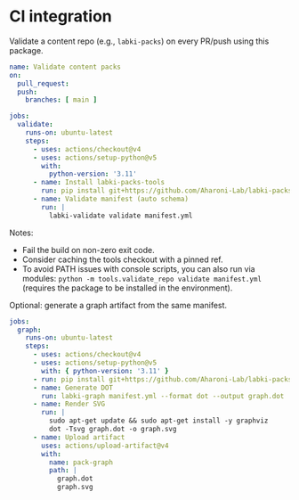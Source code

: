 # CI integration

Validate a content repo (e.g., `labki-packs`) on every PR/push using this package.

```yaml
name: Validate content packs
on:
  pull_request:
  push:
    branches: [ main ]

jobs:
  validate:
    runs-on: ubuntu-latest
    steps:
      - uses: actions/checkout@v4
      - uses: actions/setup-python@v5
        with:
          python-version: '3.11'
      - name: Install labki-packs-tools
        run: pip install git+https://github.com/Aharoni-Lab/labki-packs-tools.git
      - name: Validate manifest (auto schema)
        run: |
          labki-validate validate manifest.yml
```

Notes:

- Fail the build on non-zero exit code.
- Consider caching the tools checkout with a pinned ref.
- To avoid PATH issues with console scripts, you can also run via modules: `python -m tools.validate_repo validate manifest.yml` (requires the package to be installed in the environment).

Optional: generate a graph artifact from the same manifest.

```yaml
jobs:
  graph:
    runs-on: ubuntu-latest
    steps:
      - uses: actions/checkout@v4
      - uses: actions/setup-python@v5
        with: { python-version: '3.11' }
      - run: pip install git+https://github.com/Aharoni-Lab/labki-packs-tools.git
      - name: Generate DOT
        run: labki-graph manifest.yml --format dot --output graph.dot
      - name: Render SVG
        run: |
          sudo apt-get update && sudo apt-get install -y graphviz
          dot -Tsvg graph.dot -o graph.svg
      - name: Upload artifact
        uses: actions/upload-artifact@v4
        with:
          name: pack-graph
          path: |
            graph.dot
            graph.svg
```
